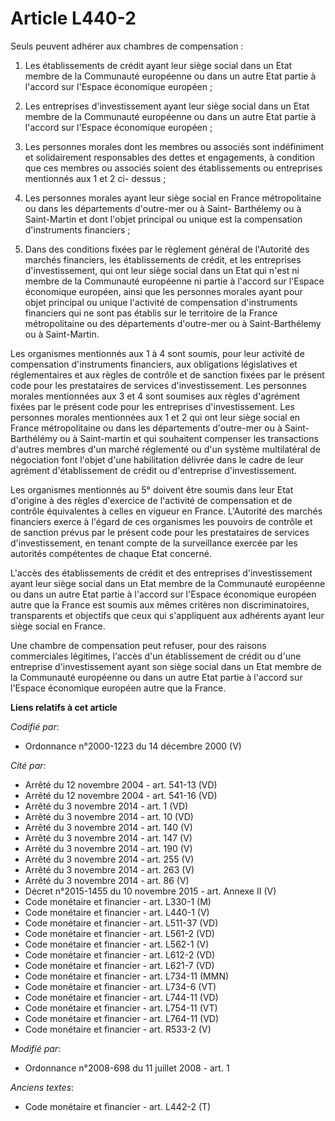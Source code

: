 # Article L440-2

Seuls peuvent adhérer aux chambres de compensation :

1. Les établissements de crédit ayant leur siège social dans un Etat membre de la Communauté européenne ou dans un autre Etat
partie à l'accord sur l'Espace économique européen ;

2. Les entreprises d'investissement ayant leur siège social dans un Etat membre de la Communauté européenne ou dans un autre
Etat partie à l'accord sur l'Espace économique européen ;

3. Les personnes morales dont les membres ou associés sont indéfiniment et solidairement responsables des dettes et
engagements, à condition que ces membres ou associés soient des établissements ou entreprises mentionnés aux 1 et 2 ci-
dessus ;

4. Les personnes morales ayant leur siège social en France métropolitaine ou dans les départements d'outre-mer ou à Saint-
Barthélemy ou à Saint-Martin et dont l'objet principal ou unique est la compensation d'instruments financiers ;

5. Dans des conditions fixées par le règlement général de l'Autorité des marchés financiers, les établissements de crédit, et
les entreprises d'investissement, qui ont leur siège social dans un Etat qui n'est ni membre de la Communauté européenne ni
partie à l'accord sur l'Espace économique européen, ainsi que les personnes morales ayant pour objet principal ou unique
l'activité de compensation d'instruments financiers qui ne sont pas établis sur le territoire de la France métropolitaine ou
des départements d'outre-mer ou à Saint-Barthélemy ou à Saint-Martin. 

Les organismes mentionnés aux 1 à 4 sont soumis, pour leur activité de compensation d'instruments financiers, aux obligations
législatives et réglementaires et aux règles de contrôle et de sanction fixées par le présent code pour les prestataires de
services d'investissement. Les personnes morales mentionnées aux 3 et 4 sont soumises aux règles d'agrément fixées par le
présent code pour les entreprises d'investissement. Les personnes morales mentionnées aux 1 et 2 qui ont leur siège social en
France métropolitaine ou dans les départements d'outre-mer ou à Saint-Barthélémy ou à Saint-martin et qui souhaitent
compenser les transactions d'autres membres d'un marché réglementé ou d'un système multilatéral de négociation font l'objet
d'une habilitation délivrée dans le cadre de leur agrément d'établissement de crédit ou d'entreprise d'investissement.

Les organismes mentionnés au 5° doivent être soumis dans leur Etat d'origine à des règles d'exercice de l'activité de
compensation et de contrôle équivalentes à celles en vigueur en France. L'Autorité des marchés financiers exerce à l'égard de
ces organismes les pouvoirs de contrôle et de sanction prévus par le présent code pour les prestataires de services
d'investissement, en tenant compte de la surveillance exercée par les autorités compétentes de chaque Etat concerné.

L'accès des établissements de crédit et des entreprises d'investissement ayant leur siège social dans un Etat membre de la
Communauté européenne ou dans un autre Etat partie à l'accord sur l'Espace économique européen autre que la France est soumis
aux mêmes critères non discriminatoires, transparents et objectifs que ceux qui s'appliquent aux adhérents ayant leur siège
social en France.

Une chambre de compensation peut refuser, pour des raisons commerciales légitimes, l'accès d'un établissement de crédit ou
d'une entreprise d'investissement ayant son siège social dans un Etat membre de la Communauté européenne ou dans un autre
Etat partie à l'accord sur l'Espace économique européen autre que la France.

**Liens relatifs à cet article**

_Codifié par_:

  - Ordonnance n°2000-1223 du 14 décembre 2000 (V)

_Cité par_:

  - Arrêté du 12 novembre 2004 - art. 541-13 (VD)
  - Arrêté du 12 novembre 2004 - art. 541-16 (VD)
  - Arrêté du 3 novembre 2014 - art. 1 (VD)
  - Arrêté du 3 novembre 2014 - art. 10 (VD)
  - Arrêté du 3 novembre 2014 - art. 140 (V)
  - Arrêté du 3 novembre 2014 - art. 147 (V)
  - Arrêté du 3 novembre 2014 - art. 190 (V)
  - Arrêté du 3 novembre 2014 - art. 255 (V)
  - Arrêté du 3 novembre 2014 - art. 263 (V)
  - Arrêté du 3 novembre 2014 - art. 86 (V)
  - Décret n°2015-1455 du 10 novembre 2015 - art. Annexe II (V)
  - Code monétaire et financier - art. L330-1 (M)
  - Code monétaire et financier - art. L440-1 (V)
  - Code monétaire et financier - art. L511-37 (VD)
  - Code monétaire et financier - art. L561-2 (VD)
  - Code monétaire et financier - art. L562-1 (V)
  - Code monétaire et financier - art. L612-2 (VD)
  - Code monétaire et financier - art. L621-7 (VD)
  - Code monétaire et financier - art. L734-11 (MMN)
  - Code monétaire et financier - art. L734-6 (VT)
  - Code monétaire et financier - art. L744-11 (VD)
  - Code monétaire et financier - art. L754-11 (VT)
  - Code monétaire et financier - art. L764-11 (VD)
  - Code monétaire et financier - art. R533-2 (V)

_Modifié par_:

  - Ordonnance n°2008-698 du 11 juillet 2008 - art. 1

_Anciens textes_:

  - Code monétaire et financier - art. L442-2 (T)
